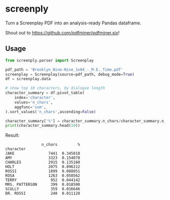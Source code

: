 # screenply

Turn a Screenplay PDF into an analysis-ready Pandas dataframe.

Shout out to https://github.com/pdfminer/pdfminer.six!

## Usage

```python
from screenply.parser import Screenplay

pdf_path = 'Brooklyn_Nine-Nine_1x04_-_M.E._Time.pdf'
screenplay = Screenplay(source=pdf_path, debug_mode=True)
df = screenplay.data

# show top 10 characters, by dialogue length
character_summary = df.pivot_table(
    index='character',
    values='n_chars',
    aggfunc='sum',
).sort_values('n_chars',ascending=False)

character_summary['%'] = character_summary.n_chars/character_summary.n_chars.sum()
print(character_summary.head(10))
```
Result:
```
                n_chars         %
character                        
JAKE               7441  0.345018
AMY                3323  0.154078
CHARLES            2915  0.135160
HOLT               2075  0.096212
ROSSI              1899  0.088051
ROSA               1263  0.058562
TERRY               952  0.044142
MRS. PATTERSON      399  0.018500
SCULLY              359  0.016646
DR. ROSSI           240  0.011128
```
